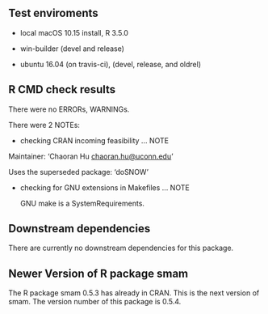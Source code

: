 ## Test enviroments

* local macOS 10.15 install, R 3.5.0

* win-builder (devel and release)

* ubuntu 16.04 (on travis-ci), (devel, release, and oldrel)


## R CMD check results
There were no ERRORs, WARNINGs.

There were 2 NOTEs:

* checking CRAN incoming feasibility ... NOTE

Maintainer: ‘Chaoran Hu <chaoran.hu@uconn.edu>’

Uses the superseded package: ‘doSNOW’

* checking for GNU extensions in Makefiles ... NOTE

  GNU make is a SystemRequirements.


## Downstream dependencies

There are currently no downstream dependencies for this package.


## Newer Version of R package smam

The R package smam 0.5.3 has already in CRAN. This is the next version of smam. The version number of this package is 0.5.4.
